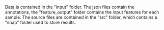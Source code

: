 Data is contained in the "input" folder. The json files contain the annotations, the "feature_output" folder contains the input features for each sample.
The source files are contained in the "src" folder, which contains a "snap" folder used to store results.
